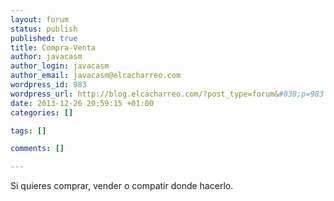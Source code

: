 ```yaml
--- 
layout: forum
status: publish
published: true
title: Compra-Venta
author: javacasm
author_login: javacasm
author_email: javacasm@elcacharreo.com
wordpress_id: 983
wordpress_url: http://blog.elcacharreo.com/?post_type=forum&#038;p=983
date: 2013-12-26 20:59:15 +01:00
categories: []

tags: []

comments: []

---
```

Si quieres comprar, vender o compatir donde hacerlo.
